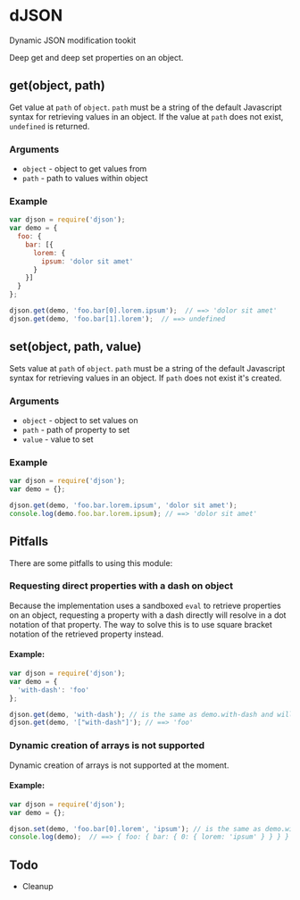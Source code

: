 # dJSON
Dynamic JSON modification tookit

Deep get and deep set properties on an object.

## get(object, path)
Get value at `path` of `object`. `path` must be a string of the default Javascript syntax for retrieving
values in an object. If the value at `path` does not exist, `undefined` is returned.

### Arguments
* `object` - object to get values from
* `path` - path to values within object

### Example
```Javascript
var djson = require('djson');
var demo = {
  foo: {
    bar: [{
      lorem: {
        ipsum: 'dolor sit amet'
      }
    }]
  }
};

djson.get(demo, 'foo.bar[0].lorem.ipsum');  // ==> 'dolor sit amet'
djson.get(demo, 'foo.bar[1].lorem');  // ==> undefined
```

## set(object, path, value)
Sets value at `path` of `object`. `path` must be a string of the default Javascript syntax for retrieving
values in an object. If `path` does not exist it's created.

### Arguments
* `object` - object to set values on
* `path` - path of property to set
* `value` - value to set

### Example
```Javascript
var djson = require('djson');
var demo = {};

djson.get(demo, 'foo.bar.lorem.ipsum', 'dolor sit amet');
console.log(demo.foo.bar.lorem.ipsum); // ==> 'dolor sit amet'
```

## Pitfalls
There are some pitfalls to using this module:

### Requesting direct properties with a dash on object
Because the implementation uses a sandboxed `eval` to retrieve properties on an object, requesting a property with
a dash directly will resolve in a dot notation of that property. The way to solve this is to use square bracket notation
of the retrieved property instead.

#### Example:
```Javascript
var djson = require('djson');
var demo = {
  'with-dash': 'foo'
};

djson.get(demo, 'with-dash'); // is the same as demo.with-dash and will resolve to `undefined`
djson.get(demo, '["with-dash"]'); // ==> 'foo'
```

### Dynamic creation of arrays is not supported
Dynamic creation of arrays is not supported at the moment.

#### Example:
```Javascript
var djson = require('djson');
var demo = {};

djson.set(demo, 'foo.bar[0].lorem', 'ipsum'); // is the same as demo.with-dash and will resolve to `undefined`
console.log(demo);  // ==> { foo: { bar: { 0: { lorem: 'ipsum' } } } }
```

## Todo
- Cleanup
